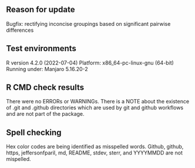 ## Reason for update
Bugfix: rectifying inconcise groupings based on significant pairwise differences

## Test environments
R version 4.2.0 (2022-07-04)
Platform: x86_64-pc-linux-gnu (64-bit)
Running under: Manjaro 5.16.20-2

## R CMD check results
There were no ERRORs or WARNINGs.
There is a NOTE about the existence of .git and .github directories which are used by git and github workflows and are not part of the package.

## Spell checking
Hex color codes are being identified as misspelled words.
Github, github, https, jeffersonfparil, md, README, stdev, sterr, and YYYYMMDD are not mispelled.

